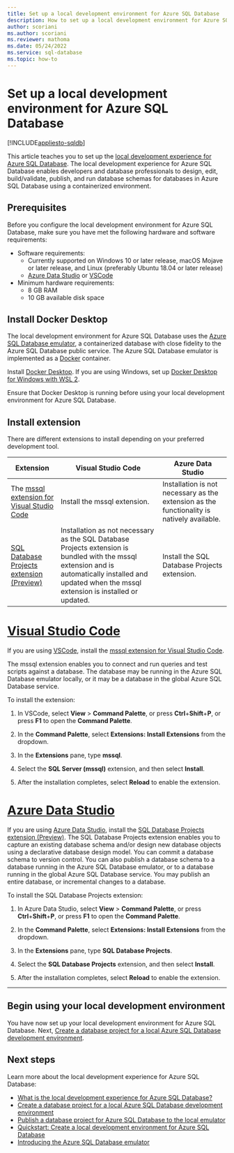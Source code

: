 ```yaml
---
title: Set up a local development environment for Azure SQL Database
description: How to set up a local development environment for Azure SQL Database.
author: scoriani
ms.author: scoriani
ms.reviewer: mathoma
ms.date: 05/24/2022
ms.service: sql-database
ms.topic: how-to
---
```


# Set up a local development environment for Azure SQL Database
[!INCLUDE[appliesto-sqldb](../includes/appliesto-sqldb.md)]

This article teaches you to set up the [local development experience for Azure SQL Database](local-dev-experience-overview.md). The local development experience for Azure SQL Database enables developers and database professionals to design, edit, build/validate, publish, and run database schemas for databases in Azure SQL Database using a containerized environment.

## Prerequisites

Before you configure the local development environment for Azure SQL Database, make sure you have met the following hardware and software requirements:

- Software requirements:
    - Currently supported on Windows 10 or later release, macOS Mojave or later release, and Linux (preferably Ubuntu 18.04 or later release)
    - [Azure Data Studio](/azure-data-studio/download-azure-data-studio) or [VSCode](https://code.visualstudio.com/Docs)
- Minimum hardware requirements:
    - 8 GB RAM
    - 10 GB available disk space

## Install Docker Desktop

The local development environment for Azure SQL Database uses the [Azure SQL Database emulator](local-dev-experience-sql-database-emulator.md), a containerized database with close fidelity to the Azure SQL Database public service. The Azure SQL Database emulator is implemented as a [Docker](https://www.docker.com/) container.

Install [Docker Desktop](https://www.docker.com/products/docker-desktop/). If you are using Windows, set up [Docker Desktop for Windows with WSL 2](/windows/wsl/tutorials/wsl-containers).

Ensure that Docker Desktop is running before using your local development environment for Azure SQL Database.

## Install extension

There are different extensions to install depending on your preferred development tool. 

| Extension | Visual Studio Code | Azure Data Studio |
|--|--|--|
| The [mssql extension for Visual Studio Code](https://marketplace.visualstudio.com/items?itemName=ms-mssql.mssql) | Install the mssql extension. | Installation is not necessary as the extension as the functionality is natively available. |
| [SQL Database Projects extension (Preview)](https://marketplace.visualstudio.com/items?itemName=ms-mssql.sql-database-projects-vscode) | Installation as not necessary as the SQL Database Projects extension is bundled with the mssql extension and is automatically installed and updated when the mssql extension is installed or updated. | Install the SQL Database Projects extension. |

# [Visual Studio Code](#tab/vscode)

If you are using [VSCode](https://code.visualstudio.com/Docs), install the [mssql extension for Visual Studio Code](https://marketplace.visualstudio.com/items?itemName=ms-mssql.mssql). 

The mssql extension enables you to connect and run queries and test scripts against a database. The database may be running in the Azure SQL Database emulator locally, or it may be a database in the global Azure SQL Database service.

To install the extension:

1. In VSCode, select **View** > **Command Palette**, or press **Ctrl**+**Shift**+**P**, or press **F1** to open the **Command Palette**.

1. In the **Command Palette**, select **Extensions: Install Extensions** from the dropdown.

1. In the **Extensions** pane, type **mssql**.

1. Select the **SQL Server (mssql)** extension, and then select **Install**.

1. After the installation completes, select **Reload** to enable the extension.

# [Azure Data Studio](#tab/ads)

If you are using [Azure Data Studio](/azure-data-studio/download-azure-data-studio), install the [SQL Database Projects extension (Preview)](https://marketplace.visualstudio.com/items?itemName=ms-mssql.sql-database-projects-vscode). The SQL Database Projects extension enables you to capture an existing database schema and/or design new database objects using a declarative database design model. You can commit a database schema to version control. You can also publish a database schema to a database running in the Azure SQL Database emulator, or to a database running in the global Azure SQL Database service. You may publish an entire database, or incremental changes to a database.

To install the SQL Database Projects extension:

1. In Azure Data Studio, select **View** > **Command Palette**, or press **Ctrl**+**Shift**+**P**, or press **F1** to open the **Command Palette**.

1. In the **Command Palette**, select **Extensions: Install Extensions** from the dropdown.

1. In the **Extensions** pane, type **SQL Database Projects**.

1. Select the **SQL Database Projects** extension, and then select **Install**.

1. After the installation completes, select **Reload** to enable the extension.

---



## Begin using your local development environment

You have now set up your local development environment for Azure SQL Database. Next, [Create a database project for a local Azure SQL Database development environment](local-dev-experience-create-database-project.md).

## Next steps

Learn more about the local development experience for Azure SQL Database:

- [What is the local development experience for Azure SQL Database?](local-dev-experience-overview.md)
- [Create a database project for a local Azure SQL Database development environment](local-dev-experience-create-database-project.md)
- [Publish a database project for Azure SQL Database to the local emulator](local-dev-experience-publish-emulator.md)
- [Quickstart: Create a local development environment for Azure SQL Database](local-dev-experience-quickstart.md)
- [Introducing the Azure SQL Database emulator](local-dev-experience-sql-database-emulator.md)
